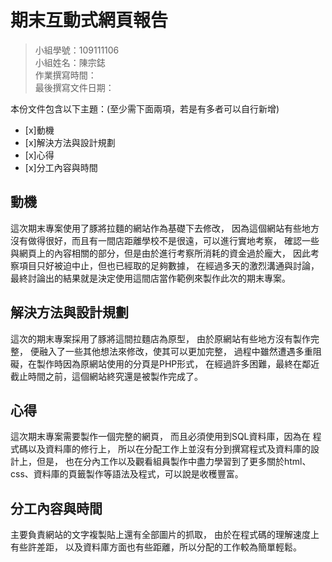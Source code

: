 ﻿# 期末互動式網頁報告
>
>小組學號：109111106
><br />
>小組姓名：陳宗鋕
><br />
>作業撰寫時間：
><br />
>最後撰寫文件日期：


本份文件包含以下主題：(至少需下面兩項，若是有多者可以自行新增)
- [x]動機
- [x]解決方法與設計規劃
- [x]心得
- [x]分工內容與時間


## 動機
這次期末專案使用了豚將拉麵的網站作為基礎下去修改，
因為這個網站有些地方沒有做得很好，而且有一間店距離學校不是很遠，可以進行實地考察，
確認一些與網頁上的內容相關的部分，但是由於進行考察所消耗的資金過於龐大，
因此考察項目只好被迫中止，但也已經取的足夠數據，
在經過多天的激烈溝通與討論，最終討論出的結果就是決定使用這間店當作範例來製作此次的期末專案。
## 解決方法與設計規劃
這次的期末專案採用了豚將這間拉麵店為原型，
由於原網站有些地方沒有製作完整，
便融入了一些其他想法來修改，使其可以更加完整，
過程中雖然遭遇多重阻礙，在製作時因為原網站使用的分頁是PHP形式，
在經過許多困難，最終在鄰近截止時間之前，這個網站終究還是被製作完成了。
## 心得 
這次期末專案需要製作一個完整的網頁，
而且必須使用到SQL資料庫，因為在 
程式碼以及資料庫的修行上，
所以在分配工作上並沒有分到撰寫程式及資料庫的設計上，但是，
也在分內工作以及觀看組員製作中盡力學習到了更多關於html、css、資料庫的頁籤製作等語法及程式，可以說是收穫豐富。
## 分工內容與時間
主要負責網站的文字複製貼上還有全部圖片的抓取，
由於在程式碼的理解速度上有些許差距，
以及資料庫方面也有些距離，所以分配的工作較為簡單輕鬆。